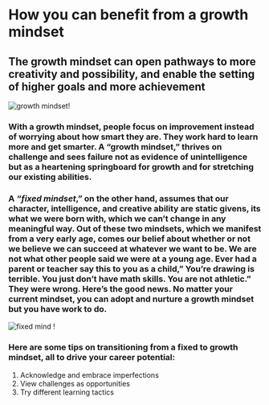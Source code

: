 # How you can benefit from a growth mindset
## **The growth mindset can open pathways to more creativity and possibility, and enable the setting of higher goals and more achievement**
![growth mindset!](https://blog.cengage.com/wp-content/uploads/2020/11/blog-growth-mindset-1511130.png")
### With a growth mindset, people focus on improvement instead of worrying about how smart they are. They work hard to learn more and get smarter. A “growth mindset,” thrives on challenge and sees failure not as evidence of unintelligence but as a heartening springboard for growth and for stretching our existing abilities.
### A ***“fixed mindset***,” on the other hand, assumes that our character, intelligence, and creative ability are static givens, its what we were born with, which we can’t change in any meaningful way. Out of these two mindsets, which we manifest from a very early age, comes our belief about whether or not we believe we can succeed at whatever we want to be. We are not what other people said we were at a young age. Ever had a parent or teacher say this to you as a child,” You’re drawing is terrible. You just don’t have math skills. You are not athletic.” They were wrong. Here’s the good news. No matter your current mindset, you can adopt and nurture a growth mindset but you have work to do. 
![fixed mind !](https://www.insighttycoon.com/wp-content/uploads/2020/09/growth-mindset.jpg")
### Here are some tips on transitioning from a fixed to growth mindset, all to drive your career potential:
1. Acknowledge and embrace imperfections
2. View challenges as opportunities
3. Try different learning tactics

